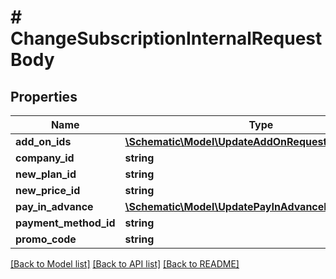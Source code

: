 # # ChangeSubscriptionInternalRequestBody

## Properties

Name | Type | Description | Notes
------------ | ------------- | ------------- | -------------
**add_on_ids** | [**\Schematic\Model\UpdateAddOnRequestBody[]**](UpdateAddOnRequestBody.md) |  |
**company_id** | **string** |  |
**new_plan_id** | **string** |  |
**new_price_id** | **string** |  |
**pay_in_advance** | [**\Schematic\Model\UpdatePayInAdvanceRequestBody[]**](UpdatePayInAdvanceRequestBody.md) |  |
**payment_method_id** | **string** |  | [optional]
**promo_code** | **string** |  | [optional]

[[Back to Model list]](../../README.md#models) [[Back to API list]](../../README.md#endpoints) [[Back to README]](../../README.md)
